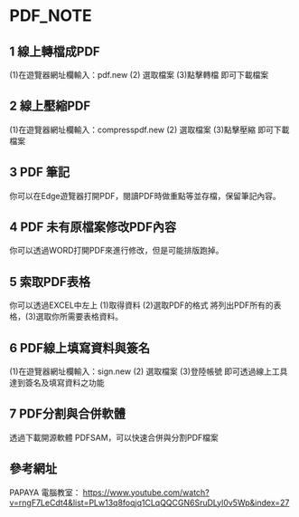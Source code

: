 # PDF_NOTE

## 1 線上轉檔成PDF
(1)在遊覽器網址欄輸入：pdf.new  (2) 選取檔案 (3)點擊轉檔 即可下載檔案
## 2 線上壓縮PDF
(1)在遊覽器網址欄輸入：compresspdf.new (2) 選取檔案 (3)點擊壓縮 即可下載檔案
## 3 PDF 筆記
你可以在Edge遊覽器打開PDF，閱讀PDF時做重點等並存檔，保留筆記內容。
## 4 PDF 未有原檔案修改PDF內容
你可以透過WORD打開PDF來進行修改，但是可能排版跑掉。
## 5 索取PDF表格
你可以透過EXCEL中左上 (1)取得資料 (2)選取PDF的格式 將列出PDF所有的表格，(3)選取你所需要表格資料。
## 6 PDF線上填寫資料與簽名
(1)在遊覽器網址欄輸入：sign.new (2) 選取檔案 (3)登陸帳號 即可透過線上工具達到簽名及填寫資料之功能 
## 7 PDF分割與合併軟體
透過下載開源軟體 PDFSAM，可以快速合併與分割PDF檔案

## 參考網址
PAPAYA 電腦教室：
https://www.youtube.com/watch?v=rngF7LeCdt4&list=PLw13q8foqjq1CLqQQCGN6SruDLyl0v5Wp&index=27


